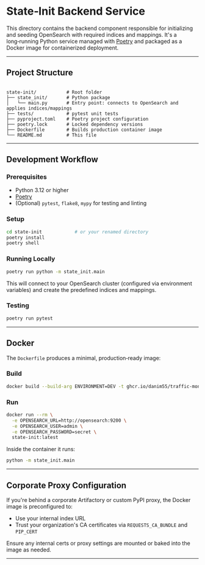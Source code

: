# State‑Init Backend Service

This directory contains the backend component responsible for initializing and seeding OpenSearch with required indices and mappings. It's a long‑running Python service managed with [Poetry](https://python-poetry.org/) and packaged as a Docker image for containerized deployment.

---

## Project Structure

```

state-init/           # Root folder
├── state_init/       # Python package
│   └── main.py       # Entry point: connects to OpenSearch and applies indices/mappings
├── tests/            # pytest unit tests
├── pyproject.toml    # Poetry project configuration
├── poetry.lock       # Locked dependency versions
├── Dockerfile        # Builds production container image
└── README.md         # This file

````

---

## Development Workflow

### Prerequisites

- Python 3.12 or higher  
- [Poetry](https://python-poetry.org/docs/#installation)  
- (Optional) `pytest`, `flake8`, `mypy` for testing and linting  

### Setup

```bash
cd state-init            # or your renamed directory
poetry install
poetry shell
````

### Running Locally

```bash
poetry run python -m state_init.main
```

This will connect to your OpenSearch cluster (configured via environment variables) and create the predefined indices and mappings.

### Testing

```bash
poetry run pytest
```

---

## Docker

The `Dockerfile` produces a minimal, production‑ready image:

### Build

```bash
docker build --build-arg ENVIRONMENT=DEV -t ghcr.io/danim55/traffic-monitoring/state-init:0.0.1 .
```

### Run

```bash
docker run --rm \
  -e OPENSEARCH_URL=http://opensearch:9200 \
  -e OPENSEARCH_USER=admin \
  -e OPENSEARCH_PASSWORD=secret \
  state-init:latest
```

Inside the container it runs:

```bash
python -m state_init.main
```

---

## Corporate Proxy Configuration

If you're behind a corporate Artifactory or custom PyPI proxy, the Docker image is preconfigured to:

* Use your internal index URL
* Trust your organization's CA certificates via `REQUESTS_CA_BUNDLE` and `PIP_CERT`

Ensure any internal certs or proxy settings are mounted or baked into the image as needed.

---
